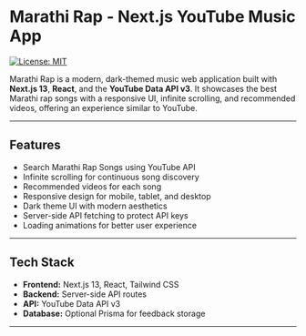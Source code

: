 # Marathi Rap - Next.js YouTube Music App

[![License: MIT](https://img.shields.io/badge/License-MIT-yellow.svg)](https://opensource.org/licenses/MIT)

Marathi Rap is a modern, dark-themed music web application built with **Next.js 13**, **React**, and the **YouTube Data API v3**. It showcases the best Marathi rap songs with a responsive UI, infinite scrolling, and recommended videos, offering an experience similar to YouTube.

---

## **Features**

- Search Marathi Rap Songs using YouTube API  
- Infinite scrolling for continuous song discovery  
- Recommended videos for each song  
- Responsive design for mobile, tablet, and desktop  
- Dark theme UI with modern aesthetics  
- Server-side API fetching to protect API keys  
- Loading animations for better user experience  

---

## **Tech Stack**

- **Frontend:** Next.js 13, React, Tailwind CSS  
- **Backend:** Server-side API routes  
- **API:** YouTube Data API v3  
- **Database:** Optional Prisma for feedback storage  

---


